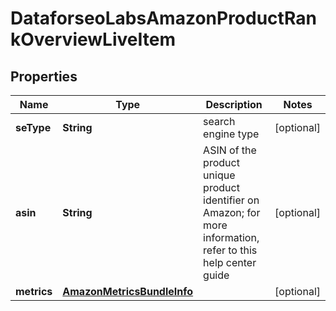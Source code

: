 

# DataforseoLabsAmazonProductRankOverviewLiveItem


## Properties

| Name | Type | Description | Notes |
|------------ | ------------- | ------------- | -------------|
|**seType** | **String** | search engine type |  [optional] |
|**asin** | **String** | ASIN of the product unique product identifier on Amazon; for more information, refer to this help center guide |  [optional] |
|**metrics** | [**AmazonMetricsBundleInfo**](AmazonMetricsBundleInfo.md) |  |  [optional] |




